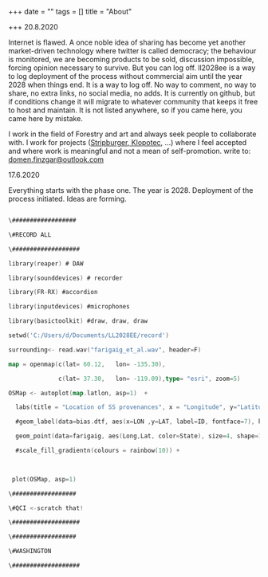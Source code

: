 +++
date = ""
tags = []
title = "About"

+++
20\.8.2020

Internet is flawed. A once noble idea of sharing has become yet another market-driven technology where twitter is called democracy; the behaviour is monitored, we are becoming products to be sold, discussion impossible, forcing opinion necessary to survive. But you can log off. ll2028ee is a way to log deployment of the process without commercial aim until the year 2028 when things end. It is a way to log off. No way to comment, no way to share, no extra links, no social media, no adds. It is currently on github, but if conditions change it will migrate to whatever community that keeps it free to host and maintain. It is not listed anywhere, so if you came here, you came here by mistake.

I work in the field of Forestry and art and always seek people to collaborate with. I work for projects ([Stripburger](https://www.stripburger.org),[ Klopotec](https://www.klopotec.si/), ...) where I feel accepted and where work is meaningful and not a mean of self-promotion. write to: domen.finzgar@outlook.com

17\.6.2020

Everything starts with the phase one. The year is 2028. Deployment of the process initiated. Ideas are forming.

```go

\##################

\#RECORD ALL

\###################

library(reaper) # DAW

library(sounddevices) # recorder

library(FR-RX) #accordion

library(inputdevices) #microphones

library(basictoolkit) #draw, draw, draw

setwd('C:/Users/d/Documents/LL2028EE/record')

surrounding<- read.wav("farigaig_et_al.wav", header=F)

map = openmap(c(lat= 60.12,   lon= -135.30),

              c(lat= 37.30,   lon= -119.09),type= "esri", zoom=5)

OSMap <- autoplot(map.latlon, asp=1)  +

  labs(title = "Location of SS provenances", x = "Longitude", y="Latitude")+

  #geom_label(data=bias.dtf, aes(x=LON ,y=LAT, label=ID, fontface=7), hjust=1, vjust=0, size=4) +

  geom_point(data=farigaig, aes(Long,Lat, color=State), size=4, shape=19)

  #scale_fill_gradientn(colours = rainbow(10)) +

 

 plot(OSMap, asp=1)

\##################

\#QCI <-scratch that!

\###################

\##################

\#WASHINGTON

\###################

```